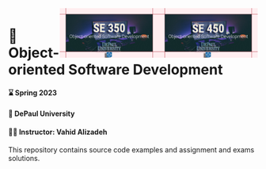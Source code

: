 <img align="right" src="/SE450-Github.png" width="200"/>

<img align="right" src="/SE350-Github.png" width="200"/>

# :closed_book:	 Object-oriented Software Development
#### :hourglass:	Spring 2023 
#### :school: DePaul University
#### :man_teacher: Instructor: Vahid Alizadeh

This repository contains source code examples and assignment and exams solutions.

